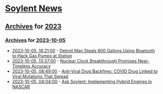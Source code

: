 # [Soylent News](../../../README.md)

## [Archives](../../index.md) for [2023](../index.md)

### [Archives](../../index.md) for [2023-10-05](index.md)

* [2023-10-05, 18:21:00](https://soylentnews.org/article.pl?sid=23/10/05/0231257&from=rss) - [Detroit Man Steals 800 Gallons Using Bluetooth to Hack Gas Pumps at Station](https://soylentnews.org/article.pl?sid=23/10/05/0231257&from=rss)
* [2023-10-05, 13:37:00](https://soylentnews.org/article.pl?sid=23/10/05/0229210&from=rss) - [Nuclear Clock Breakthrough Promises Near-Timeless Accuracy](https://soylentnews.org/article.pl?sid=23/10/05/0229210&from=rss)
* [2023-10-05, 08:49:00](https://soylentnews.org/article.pl?sid=23/10/04/212218&from=rss) - [Anti-Viral Drug Backfires: COVID Drug Linked to Viral Mutations That Spread](https://soylentnews.org/article.pl?sid=23/10/04/212218&from=rss)
* [2023-10-05, 04:04:00](https://soylentnews.org/article.pl?sid=23/10/04/1956240&from=rss) - [Ask Soylent: Implementing Hybrid Engines in NASCAR](https://soylentnews.org/article.pl?sid=23/10/04/1956240&from=rss)
